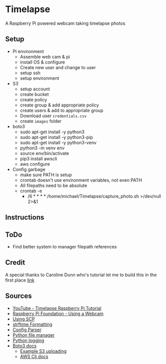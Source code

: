 # Timelapse
A Raspberry Pi powered webcam taking timelapse photos

## Setup
- Pi environment
	- Assemble web cam & pi
	- install OS & configure
	- Create new user and change to user
	- setup ssh
	- setup environment
- S3
    - setup account
    - create bucket
    - create policy
    - create group & add appropriate policy
    - create users & add to appropriate group
    - Download user `credentials.csv`
    - create `images` folder
- boto3
    - sudo apt-get install -y python3
    - sudo apt-get install -y python3-pip
    - sudo apt-get install -y python3-venv
    - python3 -m venv env
    - source env/bin/activate
    - pip3 install awscli
    - aws configure
- Config garbage
    - make sure PATH is setup
    - crontab doesn't use environment variables, not even PATH
    - All filepaths need to be absolute
    - crontab -e
        - /6 * * * * /home/michael/Timelapse/capture_photo.sh >/dev/null 2>&1

## Instructions

## ToDo
- Find better system to manager filepath references

## Credit
A special thanks to Caroline Dunn who's tutorial let me to build this in the first place [link](https://www.youtube.com/watch?v=ofKqZx4DIhM)

## Sources
- [YouTube - Timelapse Raspberry Pi Tutorial](https://www.youtube.com/watch?v=ofKqZx4DIhM)
- [Raspberry Pi Foundation - Using a Webcam](https://www.raspberrypi.org/documentation/usage/webcams/)
- [Using SCP](https://linuxize.com/post/how-to-use-scp-command-to-securely-transfer-files/)
- [strftime Formatting](http://man7.org/linux/man-pages/man3/strftime.3.html)
- [Config Parser](https://docs.python.org/3/library/configparser.html)
- [Python file manager](https://realpython.com/working-with-files-in-python/)
- [Python logging](https://realpython.com/python-logging/#basic-configurations)
- [Boto3 docs](https://boto3.amazonaws.com/v1/documentation/api/latest/guide/s3-uploading-files.html)
    - [Example S3 uploading](https://boto3.amazonaws.com/v1/documentation/api/latest/guide/s3-uploading-files.html)
    - [AWS Cli docs](https://aws.amazon.com/cli/)

